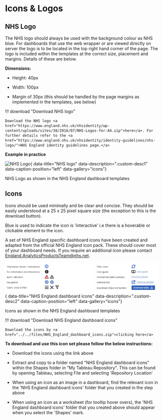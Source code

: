 # Icons & Logos

## NHS Logo

The NHS logo should always be used with the background colour as NHS blue. For dashboards that use the web wrapper or are viewed directly on server the logo is to be located in the top right hand corner of the page. The logo is included within the templates at the correct size, placement and margins. Details of these are below.

**Dimensions:**

- Height: 40px

- Width: 100px

- Margin of 30px (this should be handled by the page margins as implemented in the templates, see below)
 



!!! download "Download NHS logo"

    Download the NHS logo <a href="https://www.england.nhs.uk/nhsidentity/wp-content/uploads/sites/38/2016/07/NHS-Logos-for-A4.zip">here</a>. For further details refer to the <a href="https://www.england.nhs.uk/nhsidentity/identity-guidelines/nhs-logo/">NHS England identity guidelines page.</a>

**Example in practice**

![NHS Logo](../../images/NHS_logo.png){ data-title="NHS logo" data-description=".custom-desc1" data-caption-position="left" data-gallery="icons"}
<div class="glightbox-desc custom-desc1">
NHS Logo as shown in the NHS England dashboard templates
</div>


## Icons

Icons should be used minimally and be clear and concise. They should be easily understood at a 25 x 25 pixel square size (the exception to this is the download button). 

Blue is used to indicate the icon is 'interactive' i.e there is a hoverable or clickable element to the icon.

A set of NHS England specific dashboard icons have been created and adapted from the official NHS England icon pack. These should cover most of your dashboard needs. If you require an additional icon please contact [England.AnalyticsProductsTeam@nhs.net](mailto:england.analyticsproductsteam@nhs.net). 

![NHS England dashboard icons](images/Icons.png){ data-title="NHS England dashboard icons" data-description=".custom-desc2" data-caption-position="left" data-gallery="icons"}
<div class="glightbox-desc custom-desc2">
Icons as shown in the NHS England dashboard templates
</div>

!!! download "Download NHS England dashboard icons"

    Download the icons by <a href="../../files/NHS_England_dashboard_icons.zip">clicking here</a>

**To download and use this icon set please follow the below instructions:**

- Download the icons using the link above

- Extract and copy to a folder named "NHS England dashboard icons" within the Shapes folder in "My Tableau Repository". This can be found by opening Tableau, selecting File and selecting 'Repository Location'

- When using an icon as an image in a dashboard, find the relevant icon in the 'NHS England dashboard icons' folder that you created in the step above

- When using an icon as a worksheet (for tooltip hover overs), the 'NHS England dashboard icons' folder that you created above should appear when you select the 'Shapes' mark.

